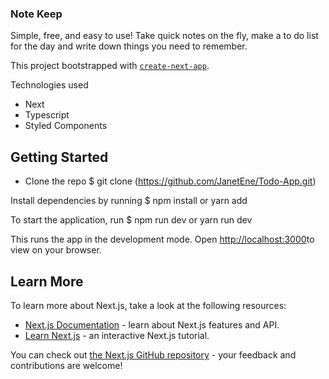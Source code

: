 ### Note Keep

Simple, free, and easy to use! Take quick notes on the fly, make a to do list for the day and write down things you need to remember.

This project bootstrapped with [`create-next-app`](https://github.com/vercel/next.js/tree/canary/packages/create-next-app).

Technologies used

- Next
- Typescript
- Styled Components

## Getting Started

- Clone the repo
  $ git clone (https://github.com/JanetEne/Todo-App.git)

Install dependencies by running
$ npm install or yarn add

To start the application, run
$ npm run dev or yarn run dev

This runs the app in the development mode.
Open [http://localhost:3000](http://localhost:3000)to view on your browser.

## Learn More

To learn more about Next.js, take a look at the following resources:

- [Next.js Documentation](https://nextjs.org/docs) - learn about Next.js features and API.
- [Learn Next.js](https://nextjs.org/learn) - an interactive Next.js tutorial.

You can check out [the Next.js GitHub repository](https://github.com/vercel/next.js/) - your feedback and contributions are welcome!
